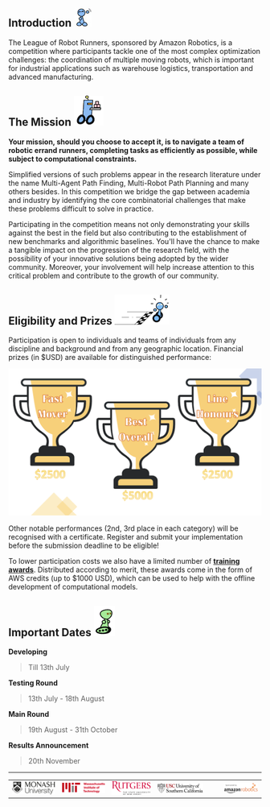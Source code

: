 ## Introduction ![r8](./landing_page_resource/robots/r8_s.jpg)

The League of Robot Runners, sponsored by Amazon Robotics, is a competition where participants tackle one of the most complex optimization challenges: the coordination of multiple moving robots, which is important for industrial applications such as warehouse logistics, transportation and advanced manufacturing.

## The Mission ![r1](./landing_page_resource/robots/r1_s.png)

**Your mission, should you choose to accept it, is to navigate a team of robotic errand runners, completing tasks as efficiently as possible, while subject to computational constraints.**


Simplified versions of such problems appear in the research literature under the name Multi-Agent Path Finding, Multi-Robot Path Planning and many others besides. In this competition we bridge the gap between academia and industry by identifying the core combinatorial challenges that make these problems difficult to solve in practice.

Participating in the competition means not only demonstrating your skills against the best in the field but also contributing to the establishment of new benchmarks and algorithmic baselines. You'll have the chance to make a tangible impact on the progression of the research field, with the possibility of your innovative solutions being adopted by the wider community. Moreover, your involvement will help increase attention to this critical problem and contribute to the growth of our community. 


## Eligibility and Prizes ![r7](./landing_page_resource/robots/robot_racewinner_s.png)

Participation is open to individuals and teams of individuals from any discipline and background and from any geographic location. Financial prizes (in $USD) are available for distinguished performance:

![image](landing_page_resource/images/prize.png)

Other notable performances (2nd, 3rd place in each category) will be recognised with a certificate. Register and submit your implementation before the submission deadline to be eligible!

To lower participation costs we also have a limited number of **[training awards](https://docs.google.com/forms/d/1_2piTMu4qzzTq7aPcsqQjcV12Edxb1bAWJ-Z8RXGHQA/viewform?edit_requested=true)**. Distributed according to merit, these awards come in the form of AWS credits (up to $1000 USD), which can be used to help with the offline development of computational models. 

## Important Dates ![r5](./landing_page_resource/robots/r5_s.png)

**Developing**
> Till 13th July

**Testing Round**
> 13th July - 18th August

**Main Round**
> 19th August - 31th October

**Results Announcement**
> 20th November

---

|     |     |     |     |     |     |     |
|:---:|:---:|:---:|:---:|:---:|:---:|:---:|
|![](./landing_page_resource/logos/monash_logo.png) | ![](./landing_page_resource/logos/mit_logo.png) | ![](./landing_page_resource/logos/rutgers_logo.png) | ![](./landing_page_resource/logos/usc_logo.png) |  |   | ![](./landing_page_resource/logos/amazon_robotics_logo.png)|
